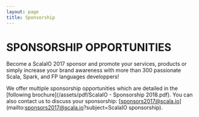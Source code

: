 ```yaml
---
layout: page
title: Sponsorship
---
```


SPONSORSHIP OPPORTUNITIES
========================

Become a ScalaIO 2017 sponsor and promote your services, products or simply increase your brand awareness with more than 300 passionate Scala, Spark, and FP languages developpers!

We offer multiple sponsorship opportunities which are detailed in the [following brochure](/assets/pdf/ScalaIO - Sponsorship 2018.pdf). You can also contact us to discuss your sponsorship: [sponsors2017@scala.io](mailto:sponsors2017@scala.io?subject=ScalaIO sponsorship).

